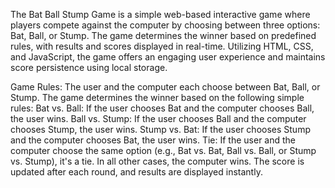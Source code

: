 The Bat Ball Stump Game is a simple web-based interactive game where players compete against the computer by choosing between three options: Bat, Ball, or Stump. The game determines the winner based on predefined rules, with results and scores displayed in real-time. Utilizing HTML, CSS, and JavaScript, the game offers an engaging user experience and maintains score persistence using local storage.

Game Rules:
The user and the computer each choose between Bat, Ball, or Stump. The game determines the winner based on the following simple rules:
Bat vs. Ball: If the user chooses Bat and the computer chooses Ball, the user wins.
Ball vs. Stump: If the user chooses Ball and the computer chooses Stump, the user wins.
Stump vs. Bat: If the user chooses Stump and the computer chooses Bat, the user wins.
Tie: If the user and the computer choose the same option (e.g., Bat vs. Bat, Ball vs. Ball, or Stump vs. Stump), it's a tie.
In all other cases, the computer wins.
The score is updated after each round, and results are displayed instantly.

